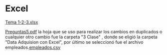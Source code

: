 # Excel
[Tema 1-2-3.xlsx](https://github.com/Carol21d/Excel/files/14627854/Tema.1-2-3.xlsx)

[Preguntas5.pdf](https://github.com/Carol21d/Excel/files/14627855/Preguntas5.pdf)
la hoja que se uso para realizar los cambios en duplicados o cualquier otro cambio fue la carpeta "3 Clase" , donde se eligió la carpeta "Data Adquision con Excel", por último se seleccionó fue el archivo empleados.[empleados.csv](https://github.com/Carol21d/Excel/files/14627862/empleados.csv)
